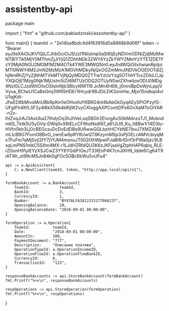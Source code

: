 # assistentby-api

package main

import (
	"fmt"
	a "github.com/pabiadzinski/assistentby-api"
)

func main() {
	teamId := "2e14ba8bdc4d4f83916d0a8868b9d06f"
	token := "Bearer eyJ0eXAiOiJKV1QiLCJhbGciOiJSUzI1NiIsImp0aSI6IjEyNDVmODNiZjdjMzMwNTBlYTA5MjY0MThmZjJiYjQ1ZDhhNDk3ZWY4YzZkYWY2MmYzYTE1ZDE1YzY0MjA0NGU2MGM1M2M4OTk4YWE3MWQ5In0.eyJhdWQiOiIxIiwianRpIjoiMTI0NWY4M2JmN2MzMzA1MGVhMDkyNjQxOGZmMmJiNDVkOGE0OTdlZjhjNmRhZjYyZjNhMTVkMTVjNjQyMDQ0ZTYwYzUzYzg5OThhYTcxZDkiLCJpYXQiOjE1Mzg0Njk1MjUsIm5iZiI6MTUzODQ2OTUyNSwiZXhwIjoxODU0MDg4NzI0LCJzdWIiOiIxOSIsInNjb3BlcyI6W119.JcMn4h6l9_j0mniBpDxWjnLppjVVyva_BCIwU1CaBsGmj3WR5HDEr1lHcydr9BJDiLElK3zmHw_Mjxi15ndkqii4vlU1qjKdI-JfwED6bMivsMnUBkRpKm1eOHxsfuYKBRG4nl4bAbGkGyqAEySPiOPzyfS-UFgtFh4KfLSF2y4l6kX59k4kRIjW2vyCXIvggAXPCoxttDPs6OvXaMToOiYAR-n2x-lhlZvqJrAJ3AxUba27IhdyOq3hJhVeLsqSBGlr2EIvrgAxS0kMdnzxTJ1_Mobndm6S_Tktk5U5yGVq-DWq0vXRiELcCF9hoNxdl97_a61JLt9_Ku_lt8Bw1r14D3lu-HVfn0kh3LjOcBEGcsuDcDvEdDBs9U6wwGQLbzhHCYbNE7ibvJ7XMZ4IjMmLIcBBG7FomGBBvO_zwnEw6pRY8UwQT8KzymM5p3xPjOELcAMVcbiyqMx7FuFm7qMjSvjl2fY7jYfJM4msnuJT002tXhWpwIFJaBI6rIDnf3rPWa0jzc9LBxqLmPNS1mkC5SXtn4MX-r1LJdHZRfdQU2K6zJKFjsaVgZtphHAP6qbq_RLE-rZGxnH91ylEYzXSJCwZ3YY6YGdiFlOeJT33tEnP4K7cnJlXH9_Idde6Cg64T9iATWr_ol99cMSJn84k0gFOc5OBc6kWu5vUFu4"

	api := a.ApiAssistent{
		C: a.NewClient(teamId, token, "http://app.local/api/v1"),
	}

	formBankAccount := a.BankAccount{
		TeamId:             teamId,
		BankId:             3,
		CurrencyId:         1,
		Number:             "BY97ALFA3012215177006237",
		OpeningBalance:     10,
		OpeningBalanceDate: "2018-09-01 00:00:00",
	}

	formOperation := a.Operation{
		TeamId:          teamId,
		Date:            "2018-09-01 00:00:00",
		AmountIn:        100,
		PaymentDocument: "777",
		Description:     "Описание платежа",
		OperationTypeId: a.OperationIncomeID,
		OperationFlowId: a.OperationFlowBankID,
		CurrencyId:      8,
		TransactionId:   "123",
	}

	responseBankAccounts := api.StoreBankAccount(formBankAccount)
	fmt.Printf("%+v\n", responseBankAccounts)

	respOperations := api.StoreOperation(formOperation)
	fmt.Printf("%+v\n", respOperations)
}
